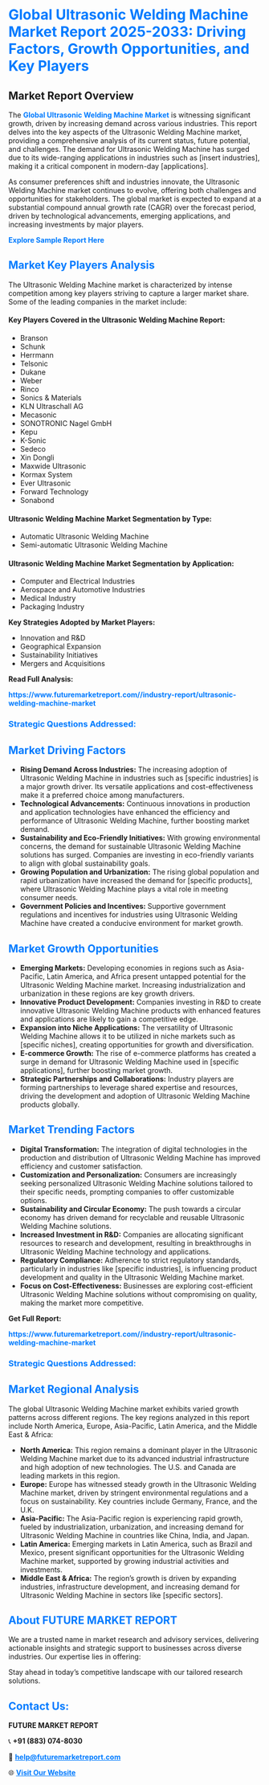 <h1 style="color: #007BFF;">Global Ultrasonic Welding Machine Market Report 2025-2033: Driving Factors, Growth Opportunities, and Key Players</h1>

<section id="overview">
<h2>Market Report Overview</h2>
<p>The <a href="https://www.futuremarketreport.com//industry-report/ultrasonic-welding-machine-market" style="color: #007BFF; text-decoration: none;"><strong>Global Ultrasonic Welding Machine Market</strong></a> is witnessing significant growth, driven by increasing demand across various industries. This report delves into the key aspects of the Ultrasonic Welding Machine market, providing a comprehensive analysis of its current status, future potential, and challenges. The demand for Ultrasonic Welding Machine has surged due to its wide-ranging applications in industries such as [insert industries], making it a critical component in modern-day [applications].</p>
<p>As consumer preferences shift and industries innovate, the Ultrasonic Welding Machine market continues to evolve, offering both challenges and opportunities for stakeholders. The global market is expected to expand at a substantial compound annual growth rate (CAGR) over the forecast period, driven by technological advancements, emerging applications, and increasing investments by major players.</p>
</section>

<section id="overview">
<p><a href="https://www.futuremarketreport.com//request-sample/reportId=85895" style="color: #007BFF; text-decoration: none;"><strong>Explore Sample Report Here</strong></a></p>
</section>

<section id="key-players">
<h2 style="color: #007BFF;">Market Key Players Analysis</h2>
<p>The Ultrasonic Welding Machine market is characterized by intense competition among key players striving to capture a larger market share. Some of the leading companies in the market include:</p>
<h4>Key Players Covered in the Ultrasonic Welding Machine Report:</h4>
<ul><li>Branson</li><li>Schunk</li><li>Herrmann</li><li>Telsonic</li><li>Dukane</li><li>Weber</li><li>Rinco</li><li>Sonics &amp; Materials</li><li>KLN Ultraschall AG</li><li>Mecasonic</li><li>SONOTRONIC Nagel GmbH</li><li>Kepu</li><li>K-Sonic</li><li>Sedeco</li><li>Xin Dongli</li><li>Maxwide Ultrasonic</li><li>Kormax System</li><li>Ever Ultrasonic</li><li>Forward Technology</li><li>Sonabond</li></ul>
<h4>Ultrasonic Welding Machine Market Segmentation by Type:</h4>
<ul><li>Automatic Ultrasonic Welding Machine</li><li>Semi-automatic Ultrasonic Welding Machine</li></ul>

<h4>Ultrasonic Welding Machine Market Segmentation by Application:</h4>
<ul><li>Computer and Electrical Industries</li><li>Aerospace and Automotive Industries</li><li>Medical Industry</li><li>Packaging Industry</li></ul>
<p><strong>Key Strategies Adopted by Market Players:</strong></p>
<ul>
<li>Innovation and R&D</li>
<li>Geographical Expansion</li>
<li>Sustainability Initiatives</li>
<li>Mergers and Acquisitions</li>
</ul>
</section>

<section>
<p><strong>Read Full Analysis: </strong></p><a href="https://www.futuremarketreport.com//industry-report/ultrasonic-welding-machine-market" style="color: #007BFF; text-decoration: none;"><strong>https://www.futuremarketreport.com//industry-report/ultrasonic-welding-machine-market</strong></a>
<h3 style="color: #007BFF;">Strategic Questions Addressed:</h3>
</section>

<section id="driving-factors">
<h2 style="color: #007BFF;">Market Driving Factors</h2>
<ul>
<li><strong>Rising Demand Across Industries:</strong> The increasing adoption of Ultrasonic Welding Machine in industries such as [specific industries] is a major growth driver. Its versatile applications and cost-effectiveness make it a preferred choice among manufacturers.</li>
<li><strong>Technological Advancements:</strong> Continuous innovations in production and application technologies have enhanced the efficiency and performance of Ultrasonic Welding Machine, further boosting market demand.</li>
<li><strong>Sustainability and Eco-Friendly Initiatives:</strong> With growing environmental concerns, the demand for sustainable Ultrasonic Welding Machine solutions has surged. Companies are investing in eco-friendly variants to align with global sustainability goals.</li>
<li><strong>Growing Population and Urbanization:</strong> The rising global population and rapid urbanization have increased the demand for [specific products], where Ultrasonic Welding Machine plays a vital role in meeting consumer needs.</li>
<li><strong>Government Policies and Incentives:</strong> Supportive government regulations and incentives for industries using Ultrasonic Welding Machine have created a conducive environment for market growth.</li>
</ul>
</section>

<section id="growth-opportunities">
<h2 style="color: #007BFF;">Market Growth Opportunities</h2>
<ul>
<li><strong>Emerging Markets:</strong> Developing economies in regions such as Asia-Pacific, Latin America, and Africa present untapped potential for the Ultrasonic Welding Machine market. Increasing industrialization and urbanization in these regions are key growth drivers.</li>
<li><strong>Innovative Product Development:</strong> Companies investing in R&D to create innovative Ultrasonic Welding Machine products with enhanced features and applications are likely to gain a competitive edge.</li>
<li><strong>Expansion into Niche Applications:</strong> The versatility of Ultrasonic Welding Machine allows it to be utilized in niche markets such as [specific niches], creating opportunities for growth and diversification.</li>
<li><strong>E-commerce Growth:</strong> The rise of e-commerce platforms has created a surge in demand for Ultrasonic Welding Machine used in [specific applications], further boosting market growth.</li>
<li><strong>Strategic Partnerships and Collaborations:</strong> Industry players are forming partnerships to leverage shared expertise and resources, driving the development and adoption of Ultrasonic Welding Machine products globally.</li>
</ul>
</section>

<section id="trending-factors">
<h2 style="color: #007BFF;">Market Trending Factors</h2>
<ul>
<li><strong>Digital Transformation:</strong> The integration of digital technologies in the production and distribution of Ultrasonic Welding Machine has improved efficiency and customer satisfaction.</li>
<li><strong>Customization and Personalization:</strong> Consumers are increasingly seeking personalized Ultrasonic Welding Machine solutions tailored to their specific needs, prompting companies to offer customizable options.</li>
<li><strong>Sustainability and Circular Economy:</strong> The push towards a circular economy has driven demand for recyclable and reusable Ultrasonic Welding Machine solutions.</li>
<li><strong>Increased Investment in R&D:</strong> Companies are allocating significant resources to research and development, resulting in breakthroughs in Ultrasonic Welding Machine technology and applications.</li>
<li><strong>Regulatory Compliance:</strong> Adherence to strict regulatory standards, particularly in industries like [specific industries], is influencing product development and quality in the Ultrasonic Welding Machine market.</li>
<li><strong>Focus on Cost-Effectiveness:</strong> Businesses are exploring cost-efficient Ultrasonic Welding Machine solutions without compromising on quality, making the market more competitive.</li>
</ul>
</section>

<section>
<p><strong>Get Full Report: </strong></p><a href="https://www.futuremarketreport.com//industry-report/ultrasonic-welding-machine-market" style="color: #007BFF; text-decoration: none;"><strong>https://www.futuremarketreport.com//industry-report/ultrasonic-welding-machine-market</strong></a>
<h3 style="color: #007BFF;">Strategic Questions Addressed:</h3>
</section>


<section id="regional-analysis">
<h2 style="color: #007BFF;">Market Regional Analysis</h2>
<p>The global Ultrasonic Welding Machine market exhibits varied growth patterns across different regions. The key regions analyzed in this report include North America, Europe, Asia-Pacific, Latin America, and the Middle East & Africa:</p>
<ul>
<li><strong>North America:</strong> This region remains a dominant player in the Ultrasonic Welding Machine market due to its advanced industrial infrastructure and high adoption of new technologies. The U.S. and Canada are leading markets in this region.</li>
<li><strong>Europe:</strong> Europe has witnessed steady growth in the Ultrasonic Welding Machine market, driven by stringent environmental regulations and a focus on sustainability. Key countries include Germany, France, and the U.K.</li>
<li><strong>Asia-Pacific:</strong> The Asia-Pacific region is experiencing rapid growth, fueled by industrialization, urbanization, and increasing demand for Ultrasonic Welding Machine in countries like China, India, and Japan.</li>
<li><strong>Latin America:</strong> Emerging markets in Latin America, such as Brazil and Mexico, present significant opportunities for the Ultrasonic Welding Machine market, supported by growing industrial activities and investments.</li>
<li><strong>Middle East & Africa:</strong> The region’s growth is driven by expanding industries, infrastructure development, and increasing demand for Ultrasonic Welding Machine in sectors like [specific sectors].</li>
</ul>
</section>

<footer>
<h2 style="color: #007BFF;">About FUTURE MARKET REPORT</h2>
<p>We are a trusted name in market research and advisory services, delivering actionable insights and strategic support to businesses across diverse industries. Our expertise lies in offering:</p>

<p>Stay ahead in today’s competitive landscape with our tailored research solutions.</p>

<h2 style="color: #007BFF;">Contact Us:</h2>
<p><strong>FUTURE MARKET REPORT</strong></p>
<p>📞 <strong>+91 (883) 074-8030</strong></p>
<p>📧 <strong><a href="mailto:help@futuremarketreport.com" style="color: #007BFF;">help@futuremarketreport.com</a></strong></p>
<p>🌐 <strong><a href="https://www.futuremarketreport.com/" style="color: #007BFF;">Visit Our Website</a></strong></p>
</footer>
